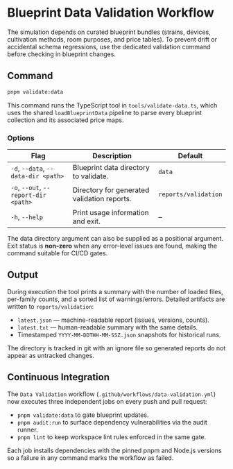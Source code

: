 # Blueprint Data Validation Workflow

The simulation depends on curated blueprint bundles (strains, devices,
cultivation methods, room purposes, and price tables). To prevent drift or
accidental schema regressions, use the dedicated validation command before
checking in blueprint changes.

## Command

```bash
pnpm validate:data
```

This command runs the TypeScript tool in `tools/validate-data.ts`, which uses
the shared `loadBlueprintData` pipeline to parse every blueprint collection and
its associated price maps.

### Options

| Flag                                 | Description                                 | Default              |
| ------------------------------------ | ------------------------------------------- | -------------------- |
| `-d`, `--data`, `--data-dir <path>`  | Blueprint data directory to validate.       | `data`               |
| `-o`, `--out`, `--report-dir <path>` | Directory for generated validation reports. | `reports/validation` |
| `-h`, `--help`                       | Print usage information and exit.           | –                    |

The data directory argument can also be supplied as a positional argument.
Exit status is **non-zero** when any error-level issues are found, making the
command suitable for CI/CD gates.

## Output

During execution the tool prints a summary with the number of loaded files,
per-family counts, and a sorted list of warnings/errors. Detailed artifacts are
written to `reports/validation`:

- `latest.json` — machine-readable report (issues, versions, counts).
- `latest.txt` — human-readable summary with the same details.
- Timestamped `YYYY-MM-DDTHH-MM-SSZ.json` snapshots for historical runs.

The directory is tracked in git with an ignore file so generated reports do not
appear as untracked changes.

## Continuous Integration

The `Data Validation` workflow (`.github/workflows/data-validation.yml`) now
executes three independent jobs on every push and pull request:

- `pnpm validate:data` to gate blueprint updates.
- `pnpm audit:run` to surface dependency vulnerabilities via the audit runner.
- `pnpm lint` to keep workspace lint rules enforced in the same gate.

Each job installs dependencies with the pinned pnpm and Node.js versions so a
failure in any command marks the workflow as failed.
